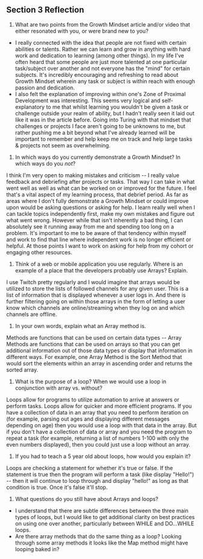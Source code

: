 ## Section 3 Reflection

1. What are two points from the Growth Mindset article and/or video that either resonated with you, or were brand new to you?

* I really connected with the idea that people are not fixed with certain abilities or talents. Rather we can learn and grow in anything with hard work and dedication to learning (among other things). In my life I've often heard that some people are just more talented at one particular task/subject over another and not everyone has the "mind" for certain subjects. It's incredibly encouraging and refreshing to read about Growth Mindset wherein any task or subject is within reach with enough passion and dedication.
* I also felt the explanation of improving within one's Zone of Proximal Development was interesting. This seems very logical and self-explanatory to me that whilst learning you wouldn't be given a task or challenge outside your realm of ability, but I hadn't really seen it laid out like it was in the article before. Going into Turing with that mindset that challenges or projects I face aren't going to be unknowns to me, but rather pushing me a bit beyond what I've already learned will be important to remember and help keep me on track and help large tasks & projects not seem as overwhelming.

1. In which ways do you currently demonstrate a Growth Mindset? In which ways do you _not_?

I think I'm very open to making mistakes and criticism -- I really value feedback and debriefing after projects or tasks. That way I can take in what went well as well as what can be worked on or improved for the future. I feel that's a vital aspect of my learning process, that debrief period. As far as areas where I don't fully demonstrate a Growth Mindset or could improve upon would be asking questions or asking for help. I learn really well when I can tackle topics independently first, make my own mistakes and figure out what went wrong. However while that isn't inherently a bad thing, I can absolutely see it running away from me and spending too long on a problem. It's important to me to be aware of that tendency within myself and work to find that line where independent work is no longer efficient or helpful. At those points I want to work on asking for help from my cohort or engaging other resources.

1. Think of a web or mobile application you use regularly. Where is an example of a place that the developers probably use Arrays? Explain.

I use Twitch pretty regularly and I would imagine that arrays would be utilized to store the lists of followed channels for any given user. This is a list of information that is displayed whenever a user logs in. And there is further filtering going on within those arrays in the form of letting a user know which channels are online/streaming when they log on and which channels are offline.

1. In your own words, explain what an Array method is.

Methods are functions that can be used on certain data types -- Array Methods are functions that can be used on arrays so that you can get additional information out of those data types or display that information in different ways. For example, one Array Method is the Sort Method that would sort the elements within an array in ascending order and returns the sorted array.

1. What is the purpose of a loop? When we would use a loop in conjunction with array vs. without?

Loops allow for programs to utilize automation to arrive at answers or perform tasks. Loops allow for quicker and more efficient programs. If you have a collection of data in an array that you need to perform iteration on (for example, parsing out ages and displaying different messages depending on age) then you would use a loop with that data in the array. But if you don't have a collection of data or array and you need the program to repeat a task (for example, returning a list of numbers 1-100 with only the even numbers displayed), then you could just use a loop without an array.

1. If you had to teach a 5 year old about loops, how would you explain it?

Loops are checking a statement for whether it's true or false. If the statement is true then the program will perform a task (like display "Hello!") -- then it will continue to loop through and display "hello!" as long as that condition is true. Once it's false it'll stop.

1. What questions do you still have about Arrays and loops?

* I understand that there are subtle differences between the three main types of loops, but I would like to get additional clarity on best practices on using one over another, particularly between WHILE and DO...WHILE loops.
* Are there array methods that do the same thing as a loop? Looking through some array methods it looks like the Map method might have looping baked in?
